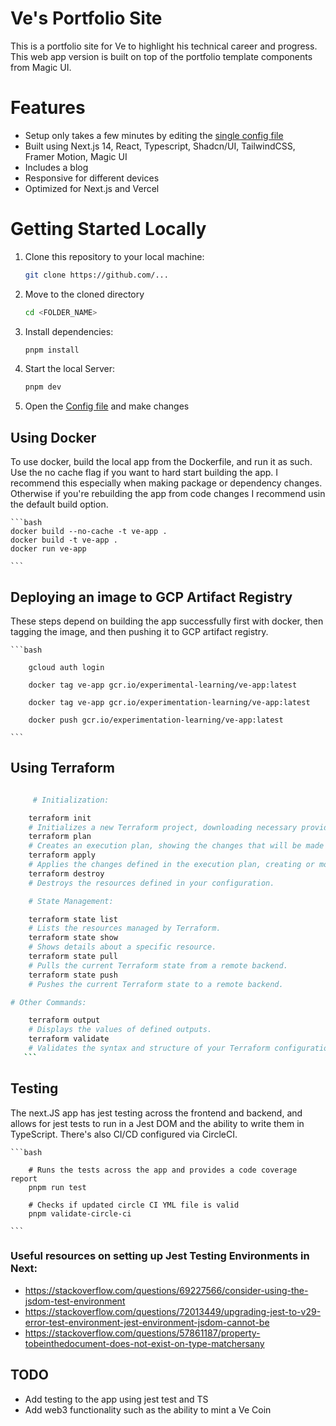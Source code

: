 # Ve's Portfolio Site

This is a portfolio site for Ve to highlight his technical career and progress. This web app version is built on top of the portfolio template components from Magic UI.

# Features

-   Setup only takes a few minutes by editing the [single config file](./src/data/resume.tsx)
-   Built using Next.js 14, React, Typescript, Shadcn/UI, TailwindCSS, Framer Motion, Magic UI
-   Includes a blog
-   Responsive for different devices
-   Optimized for Next.js and Vercel

# Getting Started Locally

1. Clone this repository to your local machine:

    ```bash
    git clone https://github.com/...
    ```

2. Move to the cloned directory

    ```bash
    cd <FOLDER_NAME>
    ```

3. Install dependencies:

    ```bash
    pnpm install
    ```

4. Start the local Server:

    ```bash
    pnpm dev
    ```

5. Open the [Config file](./src/data/resume.tsx) and make changes

## Using Docker

To use docker, build the local app from the Dockerfile, and run it as such.
Use the no cache flag if you want to hard start building the app. I recommend this especially when making package or dependency changes. Otherwise if you're rebuilding the app from code changes I recommend usin the default build option.

    ```bash
    docker build --no-cache -t ve-app .
    docker build -t ve-app .
    docker run ve-app

    ```

## Deploying an image to GCP Artifact Registry

These steps depend on building the app successfully first with docker, then tagging the image, and then pushing it to GCP artifact registry.

    ```bash

        gcloud auth login

        docker tag ve-app gcr.io/experimental-learning/ve-app:latest

        docker tag ve-app gcr.io/experimentation-learning/ve-app:latest

        docker push gcr.io/experimentation-learning/ve-app:latest

    ```

## Using Terraform

````bash

     # Initialization:

    terraform init
    # Initializes a new Terraform project, downloading necessary providers.
    terraform plan
    # Creates an execution plan, showing the changes that will be made to your infrastructure.
    terraform apply
    # Applies the changes defined in the execution plan, creating or modifying resources.
    terraform destroy
    # Destroys the resources defined in your configuration.

    # State Management:

    terraform state list
    # Lists the resources managed by Terraform.
    terraform state show
    # Shows details about a specific resource.
    terraform state pull
    # Pulls the current Terraform state from a remote backend.
    terraform state push
    # Pushes the current Terraform state to a remote backend.

# Other Commands:

    terraform output
    # Displays the values of defined outputs.
    terraform validate
    # Validates the syntax and structure of your Terraform configuration.
   ```
````

## Testing

The next.JS app has jest testing across the frontend and backend, and allows for jest tests to run in a Jest DOM and the ability to write them in TypeScript.
There's also CI/CD configured via CircleCI.

    ```bash

        # Runs the tests across the app and provides a code coverage report
        pnpm run test

        # Checks if updated circle CI YML file is valid
        pnpm validate-circle-ci

    ```

### Useful resources on setting up Jest Testing Environments in Next:

-   https://stackoverflow.com/questions/69227566/consider-using-the-jsdom-test-environment
-   https://stackoverflow.com/questions/72013449/upgrading-jest-to-v29-error-test-environment-jest-environment-jsdom-cannot-be
-   https://stackoverflow.com/questions/57861187/property-tobeinthedocument-does-not-exist-on-type-matchersany

## TODO

-   Add testing to the app using jest test and TS
-   Add web3 functionality such as the ability to mint a Ve Coin
